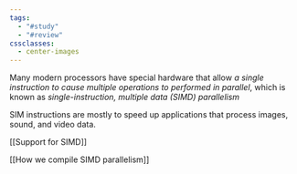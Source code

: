 ```yaml
---
tags:
  - "#study"
  - "#review"
cssclasses:
  - center-images
---
```

Many modern processors have special hardware that allow *a single instruction to cause multiple operations to performed in parallel*, which is known as *single-instruction, multiple data (SIMD) parallelism*

SIM instructions are mostly to speed up applications that process images, sound, and video data.

[[Support for SIMD]]

[[How we compile SIMD parallelism]]